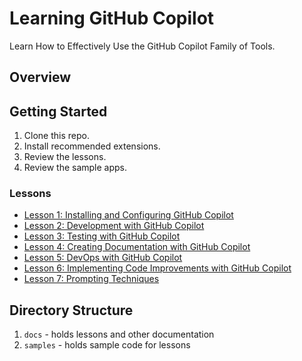 # Learning GitHub Copilot

Learn How to Effectively Use the GitHub Copilot Family of Tools.

## Overview

## Getting Started

1. Clone this repo.
1. Install recommended extensions.
1. Review the lessons.
1. Review the sample apps.

### Lessons

- [Lesson 1: Installing and Configuring GitHub Copilot](docs/1-installing-copilot.md)
- [Lesson 2: Development with GitHub Copilot](docs/2-development-with-copilot.md)
- [Lesson 3: Testing with GitHub Copilot](docs/3-testing-with-copilot.md)
- [Lesson 4: Creating Documentation with GitHub Copilot](docs/lesson4.md)
- [Lesson 5: DevOps with GitHub Copilot](docs/lesson5.md)
- [Lesson 6: Implementing Code Improvements with GitHub Copilot](docs/lesson6.md)
- [Lesson 7: Prompting Techniques](docs/lesson7.md)

## Directory Structure

1. `docs` - holds lessons and other documentation
1. `samples` - holds sample code for lessons
